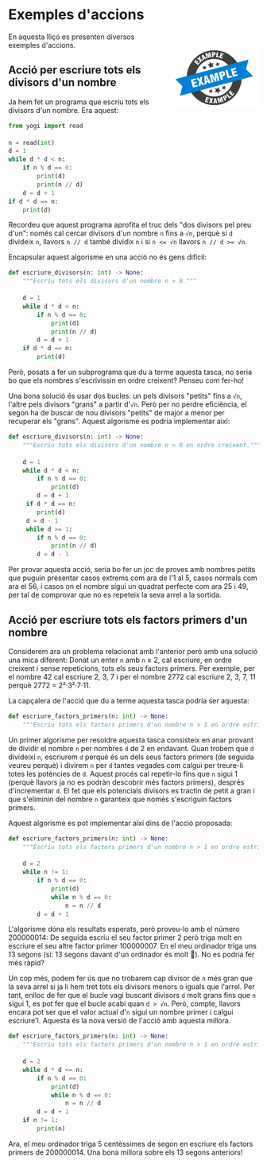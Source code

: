 # Exemples d'accions

<img src='./exemples-accions.png' style='height: 9em; float: right; margin: 2em 0 1em 1em;'/>

En aquesta lliçó es presenten diversos exemples d'accions.

## Acció per escriure tots els divisors d'un nombre

Ja hem fet un programa que escriu tots els divisors d'un nombre. Era aquest:

```python
from yogi import read

n = read(int)
d = 1
while d * d < n:
    if n % d == 0:
        print(d)
        print(n // d)
    d = d + 1
if d * d == n:
    print(d)
```

Recordeu que aquest programa aprofita el truc dels "dos divisors pel preu d'un": només cal cercar divisors d'un nombre `n` fins a `√n`, perquè si `d` divideix `n`, llavors `n // d` també dividix `n` i si `n <= √n` llavors `n // d >= √n`.

Encapsular aquest algorisme en una acció no és gens difícil:

```python
def escriure_divisors(n: int) -> None:
    """Escriu tots els divisors d'un nombre n > 0."""

    d = 1
    while d * d < n:
        if n % d == 0:
            print(d)
            print(n // d)
        d = d + 1
    if d * d == n:
        print(d)
```

Però, posats a fer un subprograma que du a terme aquesta tasca, no seria bo que els nombres s'escrivissin en ordre creixent? Penseu com fer-ho!

Una bona solució és usar dos bucles: un pels divisors "petits" fins a `√n`, l'altre pels divisors "grans" a partir d'`√n`. Però per no perdre eficiència, el segon ha de buscar de nou divisors "petits" de major a menor per recuperar els "grans". Aquest algorisme es podria implementar així:

```python
def escriure_divisors(n: int) -> None:
    """Escriu tots els divisors d'un nombre n > 0 en ordre creixent."""

    d = 1
    while d * d < n:
        if n % d == 0:
            print(d)
        d = d + 1
     if d * d == n:
        print(d)
     d = d - 1
     while d >= 1:
        if n % d == 0:
            print(n // d)
        d = d - 1
```

Per provar aquesta acció, seria bo fer un joc de proves amb nombres petits que puguin presentar casos extrems com ara de l'1 al 5, casos normals com ara el 56, i casos on el nombre sigui un quadrat perfecte com ara 25 i 49, per tal de comprovar que no es repeteix la seva arrel a la sortida.

## Acció per escriure tots els factors primers d'un nombre

Considerem ara un problema relacionat amb l'anterior però amb una solució una mica diferent: Donat un enter `n` amb `n` ≥ 2, cal escriure, en ordre creixent i sense repeticions, tots els seus factors primers. Per exemple, per el nombre 42 cal escriure 2, 3, 7 i per el nombre 2772 cal escriure 2, 3, 7, 11 perquè 2772 = 2²·3²·7·11.

La capçalera de l'acció que du a terme aquesta tasca podria ser aquesta:

```python
def escriure_factors_primers(n: int) -> None:
    """Escriu tots els factors primers d'un nombre n > 1 en ordre estrictament creixent."""
```

Un primer algorisme per resoldre aquesta tasca consisteix en anar provant de dividir el nombre `n` per nombres `d` de 2 en endavant. Quan trobem que `d` divideixi `n`, escriurem `d` perquè és un dels seus factors primers (de seguida veureu perquè) i divirem `n` per `d` tantes vegades com calgui per treure-li totes les potències de `d`. Aquest procés cal repetir-lo fins que `n` sigui 1 (perquè llavors ja no es podràn descobrir més factors primers), després d'incrementar `d`. El fet que els potencials divisors es tractin de petit a gran i que s'eliminin del nombre `n` garanteix que només s'escriguin factors primers.

Aquest algorisme es pot implementar així dins de l'acció proposada:

```python
def escriure_factors_primers(n: int) -> None:
    """Escriu tots els factors primers d'un nombre n > 1 en ordre estrictament creixent."""

    d = 2
    while n != 1:
        if n % d == 0:
            print(d)
            while n % d == 0:
                n = n // d
        d = d + 1
```

L'algorisme dóna els resultats esperats, però proveu-lo amb el número 200000014: De seguida escriu el seu factor primer 2 però triga molt en escriure el seu altre factor primer 100000007. En el meu ordinador triga uns 13 segons (sí: 13 segons davant d'un ordinador és molt 🐌). No es podria fer més ràpid?

Un cop més, podem fer ús que no trobarem cap divisor de `n` més gran que la seva arrel si ja li hem tret tots els divisors menors o iguals que l'arrel. Per tant, enlloc de fer que el bucle vagi buscant divisors `d` molt grans fins que `n` sigui 1, es pot fer que el bucle acabi quan `d > √n`. Però, compte, llavors encara pot ser que el valor actual d'`n` sigui un nombre primer i calgui escriure'l. Aquesta és la nova versió de l'acció amb aquesta millora.

```python
def escriure_factors_primers(n: int) -> None:
    """Escriu tots els factors primers d'un nombre n > 1 en ordre estrictament creixent."""

    d = 2
    while d * d <= n:
        if n % d == 0:
            print(d)
            while n % d == 0:
                n = n // d
        d = d + 1
    if n != 1:
        print(n)
```

Ara, el meu ordinador triga 5 centèssimes de segon en escriure els factors primers de 200000014. Una bona millora sobre els 13 segons anteriors!

<Autors autors="jpetit"/>
